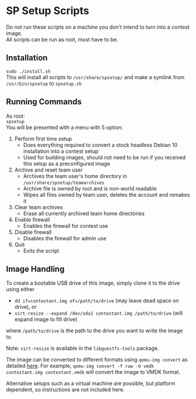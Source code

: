 SP Setup Scripts
================

Do not run these scripts on a machine you don't intend to turn into a contest image.  
All scripts can be run as root, most have to be.

Installation
------------
`sudo ./install.sh`  
This will install all scripts to `/usr/share/spsetup/` and make a symlink from `/usr/bin/spsetup` to `spsetup.sh`

Running Commands
----------------
As root:  
`spsetup`  
You will be presented with a menu with 5 option:
1. Perform first time setup
    - Does everything required to convert a stock headless Debian 10 installation into a contest setup
    - Used for building images, should not need to be run if you received this setup as a preconfigured image
2. Archive and reset team user
    - Archives the team user's home directory in `/usr/share/spsetup/teamarchives`
    - Archive file is owned by root and is non-world readable
    - Wipes all files owned by team user, deletes the account and remakes it
3. Clear team archives
    - Erase all currently archived team home directories
4. Enable firewall
    - Enables the firewall for contest use
5. Disable firewall
    - Disables the firewall for admin use
6. Quit
    - Exits the script

Image Handling
--------------
To create a bootable USB drive of this image, simply clone it to the drive using either

- `dd if=contestant.img of=/path/to/drive` (may leave dead space on drive), or
- `virt-resize --expand /dev/sda1 contestant.img /path/to/drive` (will expand image to fill drive)

where `/path/to/drive` is the path to the drive you want to write the image to.

Note: `virt-resize` is available in the `libguestfs-tools` package.

The image can be converted to different formats using `qemu-img convert` as detailed [here](https://docs.openstack.org/image-guide/convert-images.html). For example, `qemu-img convert -f raw -O vmdk contestant.img contestant.vmdk` will convert the image to VMDK format.

Alternative setups such as a virtual machine are possible, but platform dependent, so instructions are not included here.
